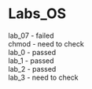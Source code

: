 # Labs_OS
lab_07 - failed  
chmod - need to check  
lab_0 - passed  
lab_1 - passed  
lab_2 - passed  
lab_3 - need to check
